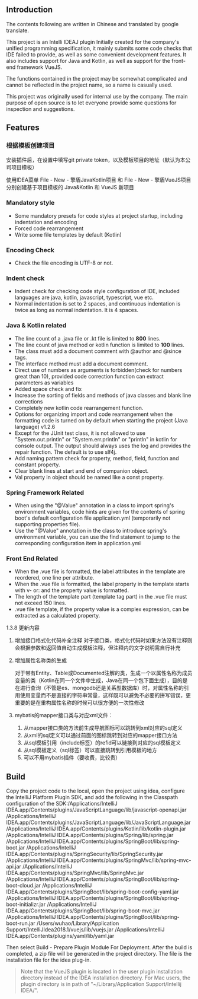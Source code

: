 ## Introduction

The contents following are written in Chinese and translated by google translate.

This project is an Intelli IDEAJ plugin
Initially created for the company's unified programming specification, it mainly submits some code checks that IDE failed to provide, as well as some convenient development features. It also includes support for Java and Kotlin, as well as support for the front-end framework VueJS.

The functions contained in the project may be somewhat complicated and cannot be reflected in the project name, so a name is casually used.

This project was originally used for internal use by the company. The main purpose of open source is to let everyone provide some questions for inspection and suggestions.


## Features

### 根据模板创建项目

安装插件后，在设置中填写git private token，以及模板项目的地址（默认为本公司项目模板）

使用IDEA菜单 File - New - 擎盾JavaKotlin项目  和  File - New - 擎盾VueJS项目 分别创建基于项目模板的 Java&Kotlin 和 VueJS 新项目

### Mandatory style
- Some mandatory presets for code styles at project startup, including indentation and encoding
- Forced code rearrangement
- Write some file templates by default (Kotlin)

### Encoding Check
- Check the file encoding is UTF-8 or not.

### Indent check
- Indent check for checking code style configuration of IDE, included languages are java, kotlin, javascript, 
typescript, vue etc.
- Normal indentation is set to 2 spaces, and continuous indentation is twice as long as normal indentation. It is 4 
spaces.

### Java & Kotlin related
- The line count of a .java file or .kt file is limited to **800** lines.
- The line count of java method or kotlin function is limited to **100** lines.
- The class must add a document comment with @author and @since tags.
- The interface method must add a document comment.
- Direct use of numbers as arguments is forbidden(check for numbers great than 10), provided code correction function can extract parameters as variables
- Added space check and fix
- Increase the sorting of fields and methods of java classes and blank line corrections
- Completely new kotlin code rearrangement function.
- Options for organizing import and code rearrangement when the formatting code is turned on by default when starting the project (Java language) v1.2.6
- Except for the JUnit test class, it is not allowed to use "System.out.println" or "System.err.println" or "println"
 in kotlin for console output. The output should always uses the log and provides the repair function. The default is
  to use slf4j.
- Add naming pattern check for property, method, field, function and constant property.
- Clear blank lines at start and end of companion object.
- Val property in object should be named like a const property.
 
### Spring Framework Related
- When using the "@Value" annotation in a class to import spring's environment variables, code hints are given for 
the contents of spring boot's default configuration file application.yml (temporarily not supporting properties file).
- Use the "@Value" annotation in the class to introduce spring's environment variable, you can use the find statement to jump to the corresponding configuration item in application.yml

### Front End Related
- When the .vue file is formatted, the label attributes in the template are reordered, one line per attribute.
- When the .vue file is formatted, the label property in the template starts with v- or: and the property value is 
formatted.
- The length of the template part (template tag part) in the .vue file must not exceed 150 lines.
- .vue file template, if the property value is a complex expression, can be extracted as a calculated property.


1.3.8 更新内容 

1. 增加接口格式化代码补全注释
   对于接口类，格式化代码时如果方法没有注释则会根据参数和返回值自动生成模板注释，但注释内的文字说明需自行补充
1. 增加属性名称类的生成
   
   对于带有Entity、Table或Documented注解的类，生成一个以属性名称为成员变量的类（Kotlin在同一个文件中生成，Java在同一个包下面生成），目的是在进行查询（不管是es、mongodb还是关系型数据库）时，对属性名称的引用使用变量而不是直接的字符串常量，这样既可以避免不必要的拼写错误，更重要的是在重构属性名称的时候可以很方便的一次性修改
1. mybatis的mapper接口类与对应xml文件：
   1. 从mapper接口类的方法前生成导航图标可以跳转到xml对应的sql定义
   2. 从xml的sql定义可以通过前面的图标跳转到对应的mapper接口方法
   3. 从sql模板引用（include标签）的refid可以链接到对应的sql模板定义
   4. 从sql模板定义（sql标签）可以直接跳转到引用模板的地方
   5. 可以不用mybatis插件（要收费，比较贵）
   

## Build

Copy the project code to the local, open the project using idea, configure the IntelliJ Platform Plugin SDK, and add the following in the Classpath configuration of the SDK:/Applications/IntelliJ IDEA.app/Contents/plugins/JavaScriptLanguage/lib/javascript-openapi.jar
/Applications/IntelliJ IDEA.app/Contents/plugins/JavaScriptLanguage/lib/JavaScriptLanguage.jar
/Applications/IntelliJ IDEA.app/Contents/plugins/Kotlin/lib/kotlin-plugin.jar
/Applications/IntelliJ IDEA.app/Contents/plugins/Spring/lib/spring.jar
/Applications/IntelliJ IDEA.app/Contents/plugins/SpringBoot/lib/spring-boot.jar
/Applications/IntelliJ IDEA.app/Contents/plugins/SpringSecurity/lib/SpringSecurity.jar
/Applications/IntelliJ IDEA.app/Contents/plugins/SpringMvc/lib/spring-mvc-api.jar
/Applications/IntelliJ IDEA.app/Contents/plugins/SpringMvc/lib/SpringMvc.jar
/Applications/IntelliJ IDEA.app/Contents/plugins/SpringBoot/lib/spring-boot-cloud.jar
/Applications/IntelliJ IDEA.app/Contents/plugins/SpringBoot/lib/spring-boot-config-yaml.jar
/Applications/IntelliJ IDEA.app/Contents/plugins/SpringBoot/lib/spring-boot-initializr.jar
/Applications/IntelliJ IDEA.app/Contents/plugins/SpringBoot/lib/spring-boot-mvc.jar
/Applications/IntelliJ IDEA.app/Contents/plugins/SpringBoot/lib/spring-boot-run.jar
/Users/wuhao/Library/Application Support/IntelliJIdea2018.1/vuejs/lib/vuejs.jar
/Applications/IntelliJ IDEA.app/Contents/plugins/yaml/lib/yaml.jar

Then select Build - Prepare Plugin Module For Deployment. After the build is completed, a zip file will be generated in the project directory. The file is the installation file for the idea plug-in.

> Note that the VueJS plugin is located in the user plugin installation directory instead of the IDEA installation 
directory. For Mac users, the plugin directory is in path of "~/Library/Application Support/Intellij IDEA/".
